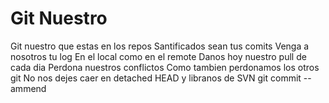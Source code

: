# Git Nuestro

Git nuestro que estas en los repos
Santificados sean tus comits
Venga a nosotros tu log
En el local como en el remote
Danos hoy nuestro pull de cada dia
Perdona nuestros conflictos
Como tambien perdonamos los otros git
No nos dejes caer en detached HEAD
y libranos de SVN
git commit --ammend
